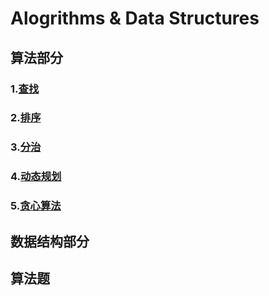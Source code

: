 # Alogrithms & Data Structures  

## 算法部分  

### 1.[查找](source/search.cpp)  
### 2.[排序](source/sort.cpp)  
### 3.[分治](source/divide-and-conquer.cpp)  
### 4.[动态规划](source/dynamic-programming.cpp)  
### 5.[贪心算法](source/greedy-algorithm.cpp)  

## 数据结构部分  


## 算法题  
